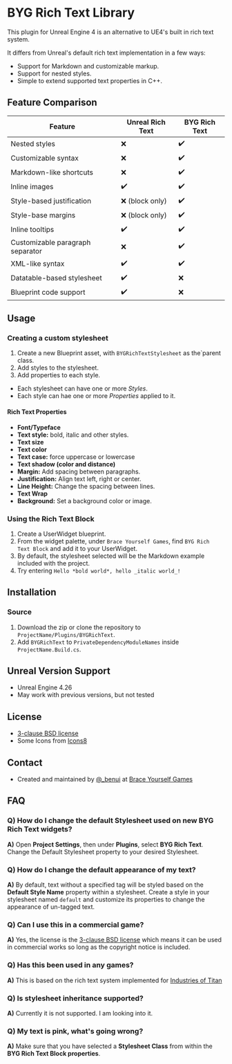 # BYG Rich Text Library

This plugin for Unreal Engine 4 is an alternative to UE4's built in rich text
system.

It differs from Unreal's default rich text implementation in a few ways:

* Support for Markdown and customizable markup.
* Support for nested styles.
* Simple to extend supported text properties in C++.

## Feature Comparison

| Feature | Unreal Rich Text | BYG Rich Text |
| --- | --- | --- |
| Nested styles					| :x:					| :heavy_check_mark:	|
| Customizable syntax   		| :x:					| :heavy_check_mark:	|
| Markdown-like shortcuts		| :x:					| :heavy_check_mark:	|
| Inline images					| :heavy_check_mark:	| :heavy_check_mark:	|
| Style-based justification		| :x: (block only)		| :heavy_check_mark:	|
| Style-base margins			| :x: (block only)		| :heavy_check_mark:	|
| Inline tooltips				| :heavy_check_mark:	| :heavy_check_mark:	|
| Customizable paragraph separator | :x: | :heavy_check_mark:					|
| XML-like syntax   			| :heavy_check_mark:	| :heavy_check_mark:	|
| Datatable-based stylesheet	| :heavy_check_mark:	| :x:					|
| Blueprint code support		| :heavy_check_mark:	| :x:					|


## Usage

### Creating a custom stylesheet

1. Create a new Blueprint asset, with `BYGRichTextStylesheet` as the`parent
   class.
2. Add styles to the stylesheet.
3. Add properties to each style.

* Each stylesheet can have one or more _Styles_.
* Each style can hae one or more _Properties_ applied to it. 

#### Rich Text Properties

* **Font/Typeface**
* **Text style:** bold, italic and other styles.
* **Text size**
* **Text color**
* **Text case:** force uppercase or lowercase
* **Text shadow (color and distance)**
* **Margin:** Add spacing between paragraphs.
* **Justification:** Align text left, right or center.
* **Line Height:** Change the spacing between lines.
* **Text Wrap** 
* **Background:** Set a background color or image.

### Using the Rich Text Block

1. Create a UserWidget blueprint.
2. From the widget palette, under `Brace Yourself Games`, find `BYG Rich Text Block` and add it to your UserWidget.
3. By default, the stylesheet selected will be the Markdown example included with the project.
4. Try entering `Hello *bold world*, hello _italic world_!`

## Installation

### Source

1. Download the zip or clone the repository to `ProjectName/Plugins/BYGRichText`.
2. Add `BYGRichText` to `PrivateDependencyModuleNames` inside `ProjectName.Build.cs`.

## Unreal Version Support

* Unreal Engine 4.26
* May work with previous versions, but not tested

## License

* [3-clause BSD license](LICENSE)
* Some Icons from [Icons8](https://icons8.com/)

## Contact

* Created and maintained by [@_benui](https://twitter.com/_benui) at [Brace Yourself Games](https://braceyourselfgames.com/)


## FAQ

### Q) How do I change the default Stylesheet used on new BYG Rich Text widgets?

**A)** Open **Project Settings**, then under **Plugins**, select **BYG Rich Text**. Change the
Default Stylesheet property to your desired Stylesheet.

### Q) How do I change the default appearance of my text?

**A)** By default, text without a specified tag will be styled based on the
**Default Style Name** property within a stylesheet.
Create a style in your stylesheet named `default` and customize its properties
to change the appearance of un-tagged text.

### Q) Can I use this in a commercial game?

**A)** Yes, the license is the [3-clause BSD license](LICENSE) which means it can be used in commercial works so long as the copyright notice is included.

### Q) Has this been used in any games?

**A)** This is based on the rich text system implemented for [Industries of
Titan](https://braceyourselfgames.com/industries-of-titan/)

### Q) Is stylesheet inheritance supported?

**A)** Currently it is not supported. I am looking into it.

### Q) My text is pink, what's going wrong?

**A)** Make sure that you have selected a **Stylesheet Class** from within the
**BYG Rich Text Block properties**.
